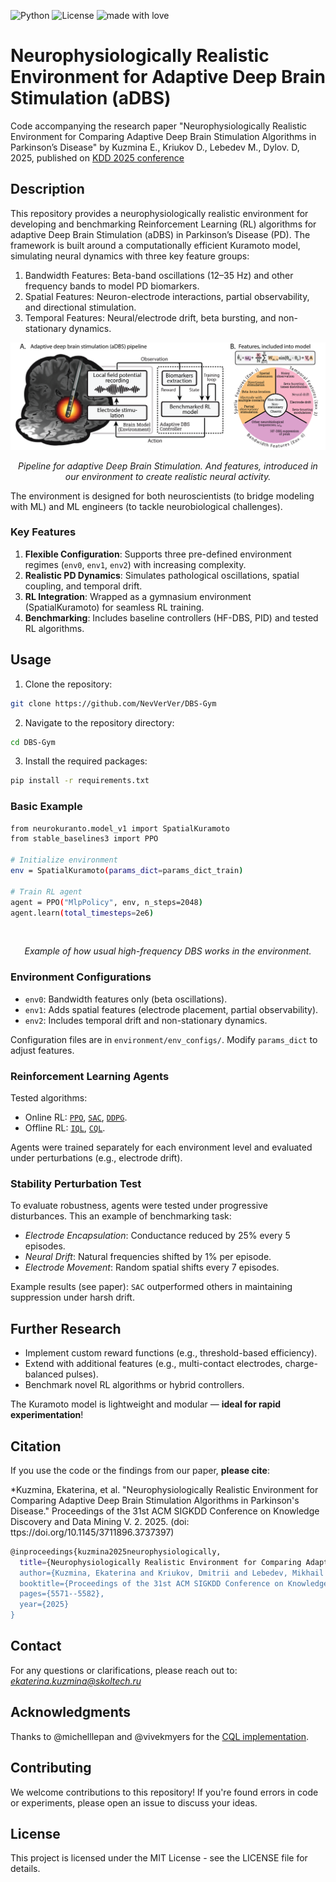 ![Python](https://img.shields.io/badge/python-v3.9+-blue.svg)
![License](https://img.shields.io/badge/license-MIT-green.svg)
![made with love](https://img.shields.io/badge/made%20with%20%E2%9D%A4%EF%B8%8F-8A2BE2)

# Neurophysiologically Realistic Environment for Adaptive Deep Brain Stimulation (aDBS)
Code accompanying the research paper "Neurophysiologically Realistic Environment for Comparing Adaptive Deep Brain Stimulation Algorithms in Parkinson’s Disease" by Kuzmina E., Kriukov D., Lebedev M., Dylov. D, 2025, published on [KDD 2025 conference](https://dl.acm.org/doi/abs/10.1145/3711896.3737397)


## Description

This repository provides a neurophysiologically realistic environment for developing and benchmarking Reinforcement Learning (RL) algorithms for adaptive Deep Brain Stimulation (aDBS) in Parkinson’s Disease (PD). The framework is built around a computationally efficient Kuramoto model, simulating neural dynamics with three key feature groups:

1. Bandwidth Features: Beta-band oscillations (12–35 Hz) and other frequency bands to model PD biomarkers.
2. Spatial Features: Neuron-electrode interactions, partial observability, and directional stimulation.
3. Temporal Features: Neural/electrode drift, beta bursting, and non-stationary dynamics.

<p align="center">
<img src="imgs/intro.png" alt>

</p>
<p align="center">
<em>Pipeline for adaptive Deep Brain Stimulation. And features, introduced in our environment to create realistic neural activity. </em>
</p>

The environment is designed for both neuroscientists (to bridge modeling with ML) and ML engineers (to tackle neurobiological challenges).

### Key Features

1. **Flexible Configuration**: Supports three pre-defined environment regimes (`env0`, `env1`, `env2`) with increasing complexity.
2. **Realistic PD Dynamics**: Simulates pathological oscillations, spatial coupling, and temporal drift.
3. **RL Integration**: Wrapped as a gymnasium environment (SpatialKuramoto) for seamless RL training.
4. **Benchmarking**: Includes baseline controllers (HF-DBS, PID) and tested RL algorithms.


## Usage

1. Clone the repository:
```bash
git clone https://github.com/NevVerVer/DBS-Gym  

```

2. Navigate to the repository directory:
```bash
cd DBS-Gym
```

3. Install the required packages:
```bash
pip install -r requirements.txt
```

### Basic Example
```bash
from neurokuranto.model_v1 import SpatialKuramoto  
from stable_baselines3 import PPO  

# Initialize environment  
env = SpatialKuramoto(params_dict=params_dict_train)  

# Train RL agent  
agent = PPO("MlpPolicy", env, n_steps=2048)  
agent.learn(total_timesteps=2e6)  
```

<p align="center">
<img src="imgs/dbs_example.gif" alt>

</p>
<p align="center">
<em>Example of how usual high-frequency DBS works in the environment. </em>
</p>


### Environment Configurations
- `env0`: Bandwidth features only (beta oscillations).
- `env1`: Adds spatial features (electrode placement, partial observability).
- `env2`: Includes temporal drift and non-stationary dynamics.

Configuration files are in `environment/env_configs/`. Modify `params_dict` to adjust features.

### Reinforcement Learning Agents
Tested algorithms:
- Online RL: [`PPO`](https://stable-baselines3.readthedocs.io/en/master/modules/ppo.html#ppo), [`SAC`](https://stable-baselines3.readthedocs.io/en/master/modules/sac.html#module-stable_baselines3.sac), [`DDPG`](https://stable-baselines3.readthedocs.io/en/master/modules/ddpg.html#module-stable_baselines3.ddpg).
- Offline RL: [`IQL`](https://github.com/michelllepan/neural-coprocessors), [`CQL`](https://github.com/michelllepan/neural-coprocessors).

Agents were trained separately for each environment level and evaluated under perturbations (e.g., electrode drift).

### Stability Perturbation Test

To evaluate robustness, agents were tested under progressive disturbances. This an example of benchmarking task:

- *Electrode Encapsulation*: Conductance reduced by 25% every 5 episodes.
- *Neural Drift*: Natural frequencies shifted by 1% per episode.
- *Electrode Movement*: Random spatial shifts every 7 episodes.

Example results (see paper): `SAC` outperformed others in maintaining suppression under harsh drift.

## Further Research
- Implement custom reward functions (e.g., threshold-based efficiency).
- Extend with additional features (e.g., multi-contact electrodes, charge-balanced pulses).
- Benchmark novel RL algorithms or hybrid controllers.

The Kuramoto model is lightweight and modular — **ideal for rapid experimentation**!

## Citation
If you use the code or the findings from our paper, **please cite**:

*Kuzmina, Ekaterina, et al. "Neurophysiologically Realistic Environment for Comparing Adaptive Deep Brain Stimulation Algorithms in Parkinson's Disease." Proceedings of the 31st ACM SIGKDD Conference on Knowledge Discovery and Data Mining V. 2. 2025. (doi: ttps://doi.org/10.1145/3711896.3737397)

```bash
@inproceedings{kuzmina2025neurophysiologically,
  title={Neurophysiologically Realistic Environment for Comparing Adaptive Deep Brain Stimulation Algorithms in Parkinson's Disease},
  author={Kuzmina, Ekaterina and Kriukov, Dmitrii and Lebedev, Mikhail and Dylov, Dmitry V},
  booktitle={Proceedings of the 31st ACM SIGKDD Conference on Knowledge Discovery and Data Mining V. 2},
  pages={5571--5582},
  year={2025}
}
```


## Contact
For any questions or clarifications, please reach out to: *ekaterina.kuzmina@skoltech.ru*


## Acknowledgments

<!-- Special thanks to @nosmokingsurfer for their valuable feedback and suggestions. -->
Thanks to @michelllepan and @vivekmyers for the [CQL implementation](https://github.com/michelllepan/neural-coprocessors).

## Contributing
We welcome contributions to this repository! If you're found errors in code or experiments, please open an issue to discuss your ideas.


## License
This project is licensed under the MIT License - see the LICENSE file for details.
